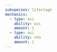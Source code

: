 ```yaml
---
subspecies: lifestage
mechanics:
  - type: asi
    ability: wis
    amount: 1
  - type: asi
    ability: cha
    amount: 1
---
```


